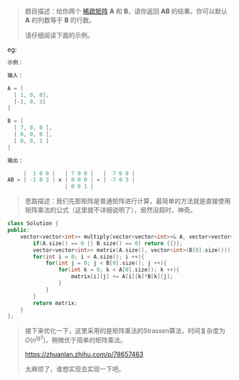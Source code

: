 > 题目描述：给你两个 [稀疏矩阵](https://baike.baidu.com/item/稀疏矩阵) **A** 和 **B**，请你返回 **AB** 的结果。你可以默认 **A** 的列数等于 **B** 的行数。
>
> 请仔细阅读下面的示例。

eg:

```java
示例：

输入：

A = [
  [ 1, 0, 0],
  [-1, 0, 3]
]

B = [
  [ 7, 0, 0 ],
  [ 0, 0, 0 ],
  [ 0, 0, 1 ]
]

输出：

     |  1 0 0 |   | 7 0 0 |   |  7 0 0 |
AB = | -1 0 3 | x | 0 0 0 | = | -7 0 3 |
                  | 0 0 1 |
```

> 思路描述：我们先那矩阵是普通矩阵进行计算，最简单的方法就是直接使用矩阵乘法的公式（这里就不详细说明了），居然没超时，神奇。
>

```C++
class Solution {
public:
    vector<vector<int>> multiply(vector<vector<int>>& A, vector<vector<int>>& B) {
        if(A.size() == 0 || B.size() == 0) return {{}};
        vector<vector<int>> matrix(A.size(), vector<int>(B[0].size()));
        for(int i = 0; i < A.size(); i ++){
            for(int j = 0; j < B[0].size(); j ++){
                for(int k = 0; k < A[0].size(); k ++){
                    matrix[i][j] += A[i][k]*B[k][j];
                }
            }
        }
        return matrix;
    }
};
```

> 接下来优化一下，这里采用的是矩阵乘法的Strassen算法，时间复杂度为$O(n^{lg7})$，稍微优于简单的矩阵乘法。
>
> https://zhuanlan.zhihu.com/p/78657463
>
> 太麻烦了，谁想实现去实现一下吧。